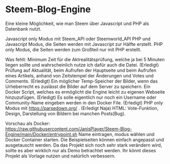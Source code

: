# Steem-Blog-Engine
Eine kleine Möglichkeit, wie man Steem über Javascript und PHP als Datenbank nutzt.

Javascript only Modus mit Steem_API oder Steemworld_API
PHP und Javascript Modus, die Seiten werden mit Javascript zur Hälfte erstellt.
PHP only Modus, die Seiten werden zum Großteil nur mit PHP erstellt.

Was fehlt:
Minimum Zeit für die Aktrealitätsprüfung, welche ja bei 5 Minuten liegen sollte und wahrscheinlich nutze ich dafür auch die Datei. (Erledigt)
Prüfung auf Aktualität, beim Aufrufen der Hauptseite und beim Aufrufen eines Artikels, anhand von Zeitstempel der Änderungen und Votes und Comments. (Erledigt)
Ein möglicher Temp-Speicher der Bilder, wenn das Urheberrecht es zuslässt die Bilder auf dem Server zu speichern.
Ein Docker Script, welches es ermöglicht die Engine leicht zu eigenen Webseite hinzuzufügen. (Erledigt)
Es solle eigentlich nur noch ein Username oder Community-Name eingeben werden in den Docker File. (Erledigt)
PHP only Modus mit https://parsedown.org/ . (Erledigt Naja)
HTML: Vote-Funktion, Design, Darstellung von Bildern bei manchen Posts(Bug).

Vorschau als Docker:
https://raw.githubusercontent.com/JanisPlayer/Steem-Blog-Engine/main/Docker/entrypoint.sh
Name eintragen, modus wählen und Docker Container starten.
Die Beispielseiten können einfach angepasst und ausgetauscht werden.
Da das Projekt sich noch sehr stark verändern wird, sollte es aber wirklich nur als Demo betrachtet werden.
Ihr könnt dieses Projekt als Vorlage nutzen und natürlich verbessern.
